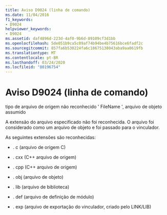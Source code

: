 ```yaml
---
title: Aviso D9024 (linha de comando)
ms.date: 11/04/2016
f1_keywords:
- D9024
helpviewer_keywords:
- D9024
ms.assetid: daf4896d-223d-4af0-9b6d-89109cf3d1bb
ms.openlocfilehash: 5de051b9ca5c09af74b94be4b75616bce6fadf2c
ms.sourcegitcommit: 857fa6b530224fa6c18675138043aba9aa0619fb
ms.translationtype: MT
ms.contentlocale: pt-BR
ms.lasthandoff: 03/24/2020
ms.locfileid: "80196754"
---
```

# <a name="command-line-warning-d9024"></a>Aviso D9024 (linha de comando)

tipo de arquivo de origem não reconhecido ' FileName ', arquivo de objeto assumido

A extensão do arquivo especificado não foi reconhecida. O arquivo foi considerado como um arquivo de objeto e foi passado para o vinculador.

As seguintes extensões são reconhecidas:

- . c (arquivo de origem C)

- . cxx (C++ arquivo de origem)

- . cpp (C++ arquivo de origem)

- . obj (arquivo de objeto)

- . lib (arquivo de biblioteca)

- . def (arquivo de definição de módulo)

- . exp (arquivo de exportação do vinculador, criado pelo LINK/LIB)
